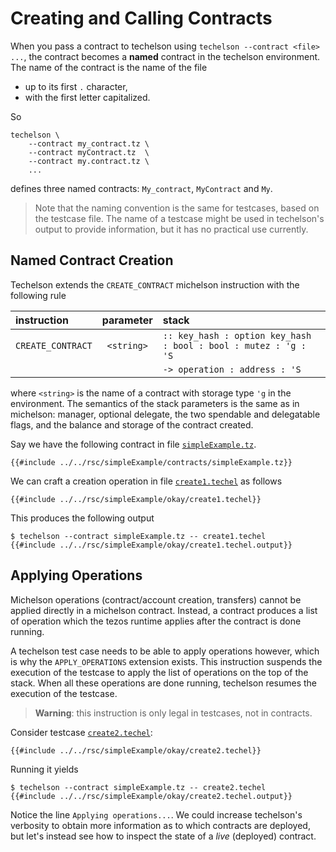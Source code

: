 # Creating and Calling Contracts

When you pass a contract to techelson using `techelson --contract <file> ...`, the contract becomes
a **named** contract in the techelson environment. The name of the contract is the name of the file
- up to its first `.` character,
- with the first letter capitalized.

So

```
techelson \
    --contract my_contract.tz \
    --contract myContract.tz  \
    --contract my.contract.tz \
    ...
```

defines three named contracts: `My_contract`, `MyContract` and `My`.

> Note that the naming convention is the same for testcases, based on the testcase file. The name
> of a testcase might be used in techelson's output to provide information, but it has no practical
> use currently.

## Named Contract Creation

Techelson extends the `CREATE_CONTRACT` michelson instruction with the following rule

| instruction | parameter | stack |
|:---|:---:|:---|
| `CREATE_CONTRACT` | `<string>` | `:: key_hash : option key_hash : bool : bool : mutez : 'g : 'S` |
|              |            | `-> operation : address : 'S` |

where `<string>` is the name of a contract with storage type `'g` in the environment. The semantics
of the stack parameters is the same as in michelson: manager, optional delegate, the two spendable
and delegatable flags, and the balance and storage of the contract created.

Say we have the following contract in file [`simpleExample.tz`].

```mic,ignore
{{#include ../../rsc/simpleExample/contracts/simpleExample.tz}}
```

We can craft a creation operation in file [`create1.techel`] as follows

```mic,ignore
{{#include ../../rsc/simpleExample/okay/create1.techel}}
```

This produces the following output

```
$ techelson --contract simpleExample.tz -- create1.techel
{{#include ../../rsc/simpleExample/okay/create1.techel.output}}
```

## Applying Operations

Michelson operations (contract/account creation, transfers) cannot be applied directly in a
michelson contract. Instead, a contract produces a list of operation which the tezos runtime
applies after the contract is done running.

A techelson test case needs to be able to apply operations however, which is why the
`APPLY_OPERATIONS` extension exists. This instruction suspends the execution of the testcase to
apply the list of operations on the top of the stack. When all these operations are done running,
techelson resumes the execution of the testcase.

> **Warning**: this instruction is only legal in testcases, not in contracts.

Consider testcase [`create2.techel`]:

```mic,ignore
{{#include ../../rsc/simpleExample/okay/create2.techel}}
```

Running it yields

```
$ techelson --contract simpleExample.tz -- create2.techel
{{#include ../../rsc/simpleExample/okay/create2.techel.output}}
```

Notice the line `Applying operations...`. We could increase techelson's verbosity to obtain more
information as to which contracts are deployed, but let's instead see how to inspect the state of
a *live* (deployed) contract.

[`simpleExample.tz`]: ../../rsc/simpleExample/contracts/simpleExample.tz (A simple contract)
[`create1.techel`]: ../../rsc/simpleExample/okay/create1.techel (A simple contract creation testcase)
[`create2.techel`]: ../../rsc/simpleExample/okay/create2.techel (A simple contract creation testcase)